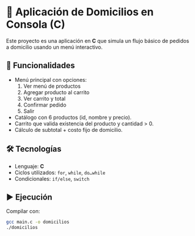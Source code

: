 # 🛵 Aplicación de Domicilios en Consola (C)

Este proyecto es una aplicación en **C** que simula un flujo básico de pedidos a domicilio usando un menú interactivo.

## 🚀 Funcionalidades
- Menú principal con opciones:
  1. Ver menú de productos
  2. Agregar producto al carrito
  3. Ver carrito y total
  4. Confirmar pedido
  5. Salir
- Catálogo con 6 productos (id, nombre y precio).
- Carrito que valida existencia del producto y cantidad > 0.
- Cálculo de subtotal + costo fijo de domicilio.

## 🛠️ Tecnologías
- Lenguaje: **C**
- Ciclos utilizados: `for`, `while`, `do…while`
- Condicionales: `if/else`, `switch`

## ▶️ Ejecución
Compilar con:

```bash
gcc main.c -o domicilios
./domicilios
